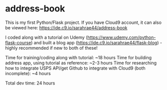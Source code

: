 # address-book

This is my first Python/Flask project. If you have Cloud9 account, it can also be viewed here: https://ide.c9.io/sarahrae44/address-book

I coded along with a tutorial on Udemy (https://www.udemy.com/python-flask-course) and built a blog app (https://ide.c9.io/sarahrae44/flask-blog) - highly recommended if new to both of these!

Time for training/coding along with tutorial: ~18 hours
Time for building address app, using tutorial as reference: ~2-3 hours
Time for researching how to integrate USPS API/get Github to integrate with Cloud9 (both incomplete): ~4 hours

Total dev time: 24 hours
